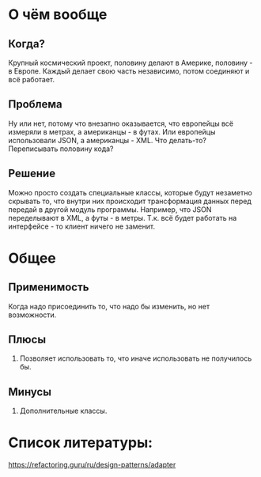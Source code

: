 # О чём вообще
## Когда?
Крупный космический проект, половину делают в Америке, половину - в Европе. Каждый делает свою часть независимо, потом соединяют и всё работает. 

## Проблема
Ну или нет, потому что внезапно оказывается, что европейцы всё измеряли в метрах, а американцы - в футах. Или европейцы использовали JSON, а американцы - XML.
Что делать-то? Переписывать половину кода?

## Решение
Можно просто создать специальные классы, которые будут незаметно скрывать то, что внутри них происходит трансформация данных перед передай в другой модуль программы. Например, что JSON переделывают в XML, а футы - в метры. 
Т.к. всё будет работать на интерфейсе - то клиент ничего не заменит.

# Общее

## Применимость
Когда надо присоединить то, что надо бы изменить, но нет возможности.

## Плюсы
1. Позволяет использовать то, что иначе использовать не получилось бы.

## Минусы
1. Дополнительные классы.

# Список литературы:
https://refactoring.guru/ru/design-patterns/adapter